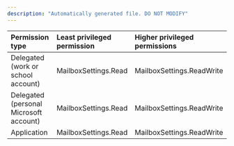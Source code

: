 ```yaml
---
description: "Automatically generated file. DO NOT MODIFY"
---
```


|Permission type|Least privileged permission|Higher privileged permissions|
|:---|:---|:---|
|Delegated (work or school account)|MailboxSettings.Read|MailboxSettings.ReadWrite|
|Delegated (personal Microsoft account)|MailboxSettings.Read|MailboxSettings.ReadWrite|
|Application|MailboxSettings.Read|MailboxSettings.ReadWrite|

